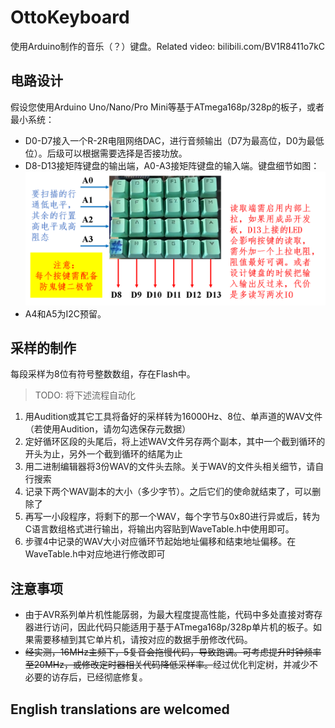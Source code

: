 # OttoKeyboard
使用Arduino制作的音乐（？）键盘。Related video: bilibili.com/BV1R8411o7kC

## 电路设计
假设您使用Arduino Uno/Nano/Pro Mini等基于ATmega168p/328p的板子，或者最小系统：
- D0-D7接入一个R-2R电阻网络DAC，进行音频输出（D7为最高位，D0为最低位）。后级可以根据需要选择是否接功放。
- D8-D13接矩阵键盘的输出端，A0-A3接矩阵键盘的输入端。键盘细节如图：![](https://github.com/haofanurusai/OttoKeyboard/blob/main/keyboard_design_and_note.png?raw=true)
- A4和A5为I2C预留。

## 采样的制作
每段采样为8位有符号整数数组，存在Flash中。
> TODO: 将下述流程自动化
1. 用Audition或其它工具将备好的采样转为16000Hz、8位、单声道的WAV文件（若使用Audition，请勿勾选保存元数据）
2. 定好循环区段的头尾后，将上述WAV文件另存两个副本，其中一个截到循环的开头为止，另外一个截到循环的结尾为止
3. 用二进制编辑器将3份WAV的文件头去除。关于WAV的文件头相关细节，请自行搜索
4. 记录下两个WAV副本的大小（多少字节）。之后它们的使命就结束了，可以删除了
5. 再写一小段程序，将剩下的那一个WAV，每个字节与0x80进行异或后，转为C语言数组格式进行输出，将输出内容贴到WaveTable.h中使用即可。
6. 步骤4中记录的WAV大小对应循环节起始地址偏移和结束地址偏移。在WaveTable.h中对应地进行修改即可

## 注意事项
- 由于AVR系列单片机性能孱弱，为最大程度提高性能，代码中多处直接对寄存器进行访问，因此代码只能适用于基于ATmega168p/328p单片机的板子。如果需要移植到其它单片机，请按对应的数据手册修改代码。
- ~~经实测，16MHz主频下，5复音会拖慢代码，导致跑调。可考虑提升时钟频率至20MHz，或修改定时器相关代码降低采样率。~~经过优化判定树，并减少不必要的访存后，已经彻底修复。

## English translations are welcomed
